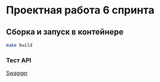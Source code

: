 # Проектная работа 6 спринта

## Сборка и запуск в контейнере

```bash
make build
```

###  Тест API
[Swagger](http://127.0.0.1:5000/api/swagger)